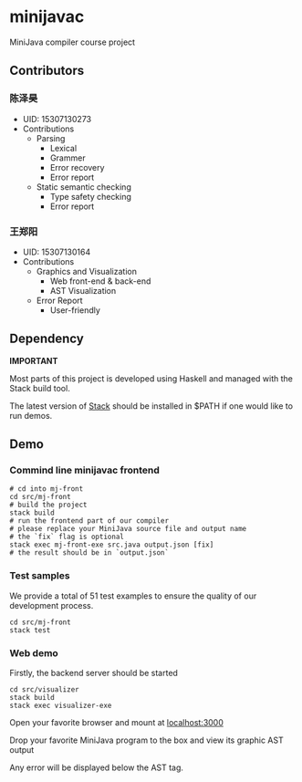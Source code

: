 # minijavac

MiniJava compiler course project

## Contributors

### 陈泽昊

- UID: 15307130273
- Contributions
  - Parsing
    - Lexical
    - Grammer
    - Error recovery
    - Error report
  - Static semantic checking
    - Type safety checking
    - Error report

### 王郑阳

- UID: 15307130164
- Contributions
  - Graphics and Visualization
    - Web front-end & back-end
    - AST Visualization
  - Error Report
    - User-friendly
    
## Dependency

**IMPORTANT**

Most parts of this project is developed using Haskell and managed with the Stack build tool.

The latest version of [Stack](https://docs.haskellstack.org/en/stable/README/#how-to-install) should be installed in \$PATH if one would like to run demos.

## Demo

### Commind line minijavac frontend

```shell
# cd into mj-front
cd src/mj-front
# build the project
stack build
# run the frontend part of our compiler
# please replace your MiniJava source file and output name
# the `fix` flag is optional
stack exec mj-front-exe src.java output.json [fix]
# the result should be in `output.json`
```

### Test samples

We provide a total of 51 test examples to ensure the quality of our development process.

```shell
cd src/mj-front
stack test
```

### Web demo

Firstly, the backend server should be started


```shell
cd src/visualizer
stack build
stack exec visualizer-exe
```

Open your favorite browser and mount at <localhost:3000>

Drop your favorite MiniJava program to the box and view its graphic AST output

Any error will be displayed below the AST tag.
